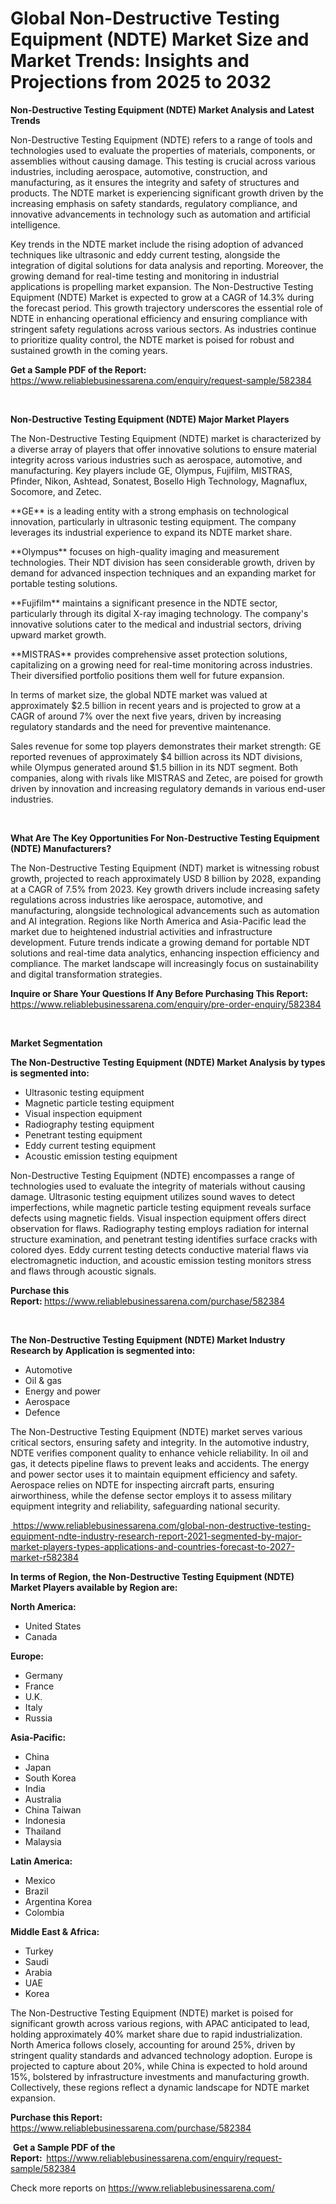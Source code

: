 <p><h1>Global Non-Destructive Testing Equipment (NDTE) Market Size and Market Trends: Insights and Projections from 2025 to 2032</h1></p><p><strong>Non-Destructive Testing Equipment (NDTE) Market Analysis and Latest Trends</strong></p>
<p><p>Non-Destructive Testing Equipment (NDTE) refers to a range of tools and technologies used to evaluate the properties of materials, components, or assemblies without causing damage. This testing is crucial across various industries, including aerospace, automotive, construction, and manufacturing, as it ensures the integrity and safety of structures and products. The NDTE market is experiencing significant growth driven by the increasing emphasis on safety standards, regulatory compliance, and innovative advancements in technology such as automation and artificial intelligence.</p><p>Key trends in the NDTE market include the rising adoption of advanced techniques like ultrasonic and eddy current testing, alongside the integration of digital solutions for data analysis and reporting. Moreover, the growing demand for real-time testing and monitoring in industrial applications is propelling market expansion. The Non-Destructive Testing Equipment (NDTE) Market is expected to grow at a CAGR of 14.3% during the forecast period. This growth trajectory underscores the essential role of NDTE in enhancing operational efficiency and ensuring compliance with stringent safety regulations across various sectors. As industries continue to prioritize quality control, the NDTE market is poised for robust and sustained growth in the coming years.</p></p>
<p><strong>Get a Sample PDF of the Report:&nbsp;</strong> <a href="https://www.reliablebusinessarena.com/enquiry/request-sample/582384?utm_campaign=3188&utm_medium=2&utm_source=Github&utm_content=ia&utm_term=23032025&utm_id=non-destructive-testing-equipment-ndte">https://www.reliablebusinessarena.com/enquiry/request-sample/582384</a></p>
<p>&nbsp;</p>
<p><strong>Non-Destructive Testing Equipment (NDTE) Major Market Players</strong></p>
<p><p>The Non-Destructive Testing Equipment (NDTE) market is characterized by a diverse array of players that offer innovative solutions to ensure material integrity across various industries such as aerospace, automotive, and manufacturing. Key players include GE, Olympus, Fujifilm, MISTRAS, Pfinder, Nikon, Ashtead, Sonatest, Bosello High Technology, Magnaflux, Socomore, and Zetec.</p><p>**GE** is a leading entity with a strong emphasis on technological innovation, particularly in ultrasonic testing equipment. The company leverages its industrial experience to expand its NDTE market share.</p><p>**Olympus** focuses on high-quality imaging and measurement technologies. Their NDT division has seen considerable growth, driven by demand for advanced inspection techniques and an expanding market for portable testing solutions.</p><p>**Fujifilm** maintains a significant presence in the NDTE sector, particularly through its digital X-ray imaging technology. The company's innovative solutions cater to the medical and industrial sectors, driving upward market growth.</p><p>**MISTRAS** provides comprehensive asset protection solutions, capitalizing on a growing need for real-time monitoring across industries. Their diversified portfolio positions them well for future expansion.</p><p>In terms of market size, the global NDTE market was valued at approximately $2.5 billion in recent years and is projected to grow at a CAGR of around 7% over the next five years, driven by increasing regulatory standards and the need for preventive maintenance. </p><p>Sales revenue for some top players demonstrates their market strength: GE reported revenues of approximately $4 billion across its NDT divisions, while Olympus generated around $1.5 billion in its NDT segment. Both companies, along with rivals like MISTRAS and Zetec, are poised for growth driven by innovation and increasing regulatory demands in various end-user industries.</p></p>
<p>&nbsp;</p>
<p><strong>What Are The Key Opportunities For Non-Destructive Testing Equipment (NDTE) Manufacturers?</strong></p>
<p><p>The Non-Destructive Testing Equipment (NDT) market is witnessing robust growth, projected to reach approximately USD 8 billion by 2028, expanding at a CAGR of 7.5% from 2023. Key growth drivers include increasing safety regulations across industries like aerospace, automotive, and manufacturing, alongside technological advancements such as automation and AI integration. Regions like North America and Asia-Pacific lead the market due to heightened industrial activities and infrastructure development. Future trends indicate a growing demand for portable NDT solutions and real-time data analytics, enhancing inspection efficiency and compliance. The market landscape will increasingly focus on sustainability and digital transformation strategies.</p></p>
<p><strong>Inquire or Share Your Questions If Any Before Purchasing This Report:</strong> <a href="https://www.reliablebusinessarena.com/enquiry/pre-order-enquiry/582384?utm_campaign=3188&utm_medium=2&utm_source=Github&utm_content=ia&utm_term=23032025&utm_id=non-destructive-testing-equipment-ndte">https://www.reliablebusinessarena.com/enquiry/pre-order-enquiry/582384</a></p>
<p>&nbsp;</p>
<p><strong>Market Segmentation</strong></p>
<p><strong>The Non-Destructive Testing Equipment (NDTE) Market Analysis by types is segmented into:</strong></p>
<p><ul><li>Ultrasonic testing equipment</li><li>Magnetic particle testing equipment</li><li>Visual inspection equipment</li><li>Radiography testing equipment</li><li>Penetrant testing equipment</li><li>Eddy current testing equipment</li><li>Acoustic emission testing equipment</li></ul></p>
<p><p>Non-Destructive Testing Equipment (NDTE) encompasses a range of technologies used to evaluate the integrity of materials without causing damage. Ultrasonic testing equipment utilizes sound waves to detect imperfections, while magnetic particle testing equipment reveals surface defects using magnetic fields. Visual inspection equipment offers direct observation for flaws. Radiography testing employs radiation for internal structure examination, and penetrant testing identifies surface cracks with colored dyes. Eddy current testing detects conductive material flaws via electromagnetic induction, and acoustic emission testing monitors stress and flaws through acoustic signals.</p></p>
<p><strong>Purchase this Report:&nbsp;</strong><a href="https://www.reliablebusinessarena.com/purchase/582384?utm_campaign=3188&utm_medium=2&utm_source=Github&utm_content=ia&utm_term=23032025&utm_id=non-destructive-testing-equipment-ndte">https://www.reliablebusinessarena.com/purchase/582384</a></p>
<p>&nbsp;</p>
<p><strong>The Non-Destructive Testing Equipment (NDTE) Market Industry Research by Application is segmented into:</strong></p>
<p><ul><li>Automotive</li><li>Oil & gas</li><li>Energy and power</li><li>Aerospace</li><li>Defence</li></ul></p>
<p><p>The Non-Destructive Testing Equipment (NDTE) market serves various critical sectors, ensuring safety and integrity. In the automotive industry, NDTE verifies component quality to enhance vehicle reliability. In oil and gas, it detects pipeline flaws to prevent leaks and accidents. The energy and power sector uses it to maintain equipment efficiency and safety. Aerospace relies on NDTE for inspecting aircraft parts, ensuring airworthiness, while the defense sector employs it to assess military equipment integrity and reliability, safeguarding national security.</p></p>
<p><a href="https://www.reliablebusinessarena.com/global-non-destructive-testing-equipment-ndte-industry-research-report-2021-segmented-by-major-market-players-types-applications-and-countries-forecast-to-2027-market-r582384?utm_campaign=3188&utm_medium=2&utm_source=Github&utm_content=ia&utm_term=23032025&utm_id=non-destructive-testing-equipment-ndte">&nbsp;https://www.reliablebusinessarena.com/global-non-destructive-testing-equipment-ndte-industry-research-report-2021-segmented-by-major-market-players-types-applications-and-countries-forecast-to-2027-market-r582384</a></p>
<p><strong>In terms of Region, the Non-Destructive Testing Equipment (NDTE) Market Players available by Region are:</strong></p>
<p>
    <p> <strong> North America: </strong>
        <ul>
            <li>United States</li>
            <li>Canada</li>
        </ul>
        </p> 
    <p> <strong> Europe: </strong>
        <ul>
            <li>Germany</li>
            <li>France</li>
            <li>U.K.</li>
            <li>Italy</li>
            <li>Russia</li>
        </ul>
        </p> 
    <p> <strong> Asia-Pacific: </strong>
        <ul>
            <li>China</li>
            <li>Japan</li>
            <li>South Korea</li>
            <li>India</li>
            <li>Australia</li>
            <li>China Taiwan</li>
            <li>Indonesia</li>
            <li>Thailand</li>
            <li>Malaysia</li>
        </ul>
        </p> 
    <p> <strong> Latin America: </strong>
        <ul>
            <li>Mexico</li>
            <li>Brazil</li>
            <li>Argentina Korea</li>
            <li>Colombia</li>
        </ul>
        </p> 
    <p> <strong> Middle East & Africa: </strong>
        <ul>
            <li>Turkey</li>
            <li>Saudi</li>
            <li>Arabia</li>
            <li>UAE</li>
            <li>Korea</li>
        </ul>
    </p>
    </p>
<p><p>The Non-Destructive Testing Equipment (NDTE) market is poised for significant growth across various regions, with APAC anticipated to lead, holding approximately 40% market share due to rapid industrialization. North America follows closely, accounting for around 25%, driven by stringent quality standards and advanced technology adoption. Europe is projected to capture about 20%, while China is expected to hold around 15%, bolstered by infrastructure investments and manufacturing growth. Collectively, these regions reflect a dynamic landscape for NDTE market expansion.</p></p>
<p><strong>Purchase this Report: </strong><a href="https://www.reliablebusinessarena.com/purchase/582384?utm_campaign=3188&utm_medium=2&utm_source=Github&utm_content=ia&utm_term=23032025&utm_id=non-destructive-testing-equipment-ndte">https://www.reliablebusinessarena.com/purchase/582384</a></p>
<p>&nbsp;<strong>Get a Sample PDF of the Report:&nbsp;&nbsp;</strong><a href="https://www.reliablebusinessarena.com/enquiry/request-sample/582384?utm_campaign=3188&utm_medium=2&utm_source=Github&utm_content=ia&utm_term=23032025&utm_id=non-destructive-testing-equipment-ndte">https://www.reliablebusinessarena.com/enquiry/request-sample/582384</a></p>
<p><strong></strong></p>
<p>Check more reports on <a href="https://www.reliablebusinessarena.com/?utm_campaign=3188&utm_medium=2&utm_source=Github&utm_content=ia&utm_term=23032025&utm_id=non-destructive-testing-equipment-ndte">https://www.reliablebusinessarena.com/</a></p>